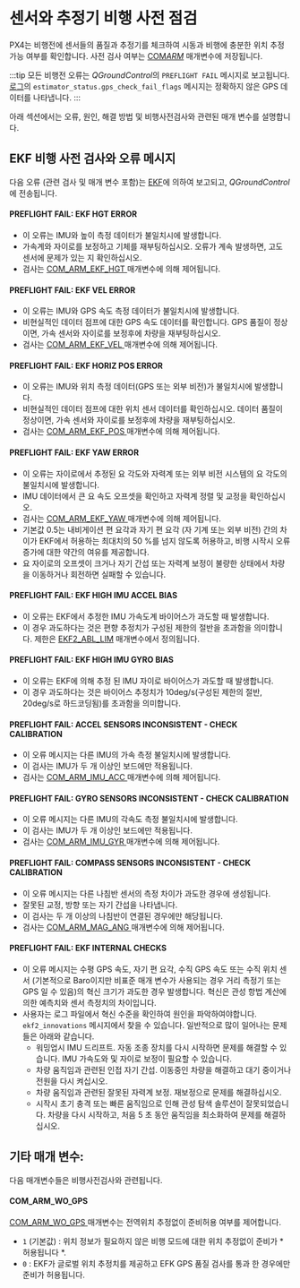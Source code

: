 # 센서와 추정기 비행 사전 점검

PX4는 비행전에 센서들의 품질과 추정기를 체크하여 시동과 비행에 충분한 위치 추정 가능 여부를 확인합니다. 사전 검사 여부는 [ COM*ARM*](../advanced_config/parameter_reference.md#commander) 매개변수에 저장됩니다.

:::tip
모든 비행전 오류는 *QGroundControl*의 `PREFLIGHT FAIL` 메시지로 보고됩니다. [로그](../getting_started/flight_reporting.md)의 `estimator_status.gps_check_fail_flags` 메시지는 정확하지 않은 GPS 데이터를 나타냅니다.
:::

아래 섹션에서는 오류, 원인, 해결 방법 및 비행사전검사와 관련된 매개 변수를 설명합니다.

## EKF 비행 사전 검사와 오류 메시지

다음 오류 (관련 검사 및 매개 변수 포함)는 [EKF](../advanced_config/tuning_the_ecl_ekf.md)에 의하여 보고되고, *QGroundControl*에 전송됩니다.

#### PREFLIGHT FAIL: EKF HGT ERROR 

- 이 오류는 IMU와 높이 측정 데이터가 불일치시에 발생합니다.
- 가속계와 자이로를 보정하고 기체를 재부팅하십시오. 오류가 계속 발생하면, 고도 센서에 문제가 있는 지 확인하십시오.
- 검사는 [ COM_ARM_EKF_HGT ](../advanced_config/parameter_reference.md#COM_ARM_EKF_HGT) 매개변수에 의해 제어됩니다.

#### PREFLIGHT FAIL: EKF VEL ERROR 

- 이 오류는 IMU와 GPS 속도 측정 데이터가 불일치시에 발생합니다. 
- 비현실적인 데이터 점프에 대한 GPS 속도 데이터를 확인합니다. GPS 품질이 정상이면, 가속 센서와 자이로를 보정후에 차량을 재부팅하십시오.
- 검사는 [ COM_ARM_EKF_VEL ](../advanced_config/parameter_reference.md#COM_ARM_EKF_VEL) 매개변수에 의해 제어됩니다.

#### PREFLIGHT FAIL: EKF HORIZ POS ERROR

- 이 오류는 IMU와 위치 측정 데이터(GPS 또는 외부 비전)가 불일치시에 발생합니다. 
- 비현실적인 데이터 점프에 대한 위치 센서 데이터를 확인하십시오. 데이터 품질이 정상이면, 가속 센서와 자이로를 보정후에 차량을 재부팅하십시오.
- 검사는 [ COM_ARM_EKF_POS ](../advanced_config/parameter_reference.md#COM_ARM_EKF_POS) 매개변수에 의해 제어됩니다.

#### PREFLIGHT FAIL: EKF YAW ERROR

- 이 오류는 자이로에서 추정된 요 각도와 자력계 또는 외부 비전 시스템의 요 각도의 불일치시에 발생합니다.
- IMU 데이터에서 큰 요 속도 오프셋을 확인하고 자력계 정렬 및 교정을 확인하십시오.
- 검사는 [ COM_ARM_EKF_YAW ](../advanced_config/parameter_reference.md#COM_ARM_EKF_YAW) 매개변수에 의해 제어됩니다.
- 기본값 0.5는 내비게이션 편 요각과 자기 편 요각 (자 기계 또는 외부 비전) 간의 차이가 EKF에서 허용하는 최대치의 50 %를 넘지 않도록 허용하고, 비행 시작시 오류 증가에 대한 약간의 여유를 제공합니다.
- 요 자이로의 오프셋이 크거나 자기 간섭 또는 자력계 보정이 불량한 상태에서 차량을 이동하거나 회전하면 실패할 수 있습니다.

#### PREFLIGHT FAIL: EKF HIGH IMU ACCEL BIAS

- 이 오류는 EKF에서 추정한 IMU 가속도계 바이어스가 과도할 때 발생합니다. 
- 이 경우 과도하다는 것은 편향 추정치가 구성된 제한의 절반을 초과함을 의미합니다. 제한은 [EKF2_ABL_LIM](../advanced_config/parameter_reference.md#EKF2_ABL_LIM) 매개변수에서 정의됩니다.

#### PREFLIGHT FAIL: EKF HIGH IMU GYRO BIAS

- 이 오류는 EKF에 의해 추정 된 IMU 자이로 바이어스가 과도할 때 발생합니다.
- 이 경우 과도하다는 것은 바이어스 추정치가 10deg/s(구성된 제한의 절반, 20deg/s로 하드코딩됨)를 초과함을 의미합니다.

#### PREFLIGHT FAIL: ACCEL SENSORS INCONSISTENT - CHECK CALIBRATION

- 이 오류 메시지는 다른 IMU의 가속 측정 불일치시에 발생합니다.
- 이 검사는 IMU가 두 개 이상인 보드에만 적용됩니다.
- 검사는 [ COM_ARM_IMU_ACC ](../advanced_config/parameter_reference.md#COM_ARM_IMU_ACC) 매개변수에 의해 제어됩니다.

#### PREFLIGHT FAIL: GYRO SENSORS INCONSISTENT - CHECK CALIBRATION

- 이 오류 메시지는 다른 IMU의 각속도 측정 불일치시에 발생합니다.
- 이 검사는 IMU가 두 개 이상인 보드에만 적용됩니다.
- 검사는 [ COM_ARM_IMU_GYR ](../advanced_config/parameter_reference.md#COM_ARM_IMU_GYR) 매개변수에 의해 제어됩니다.

#### PREFLIGHT FAIL: COMPASS SENSORS INCONSISTENT - CHECK CALIBRATION

- 이 오류 메시지는 다른 나침반 센서의 측정 차이가 과도한 경우에 생성됩니다.
- 잘못된 교정, 방향 또는 자기 간섭을 나타냅니다.
- 이 검사는 두 개 이상의 나침반이 연결된 경우에만 해당됩니다.
- 검사는 [ COM_ARM_MAG_ANG ](../advanced_config/parameter_reference.md#COM_ARM_MAG_ANG) 매개변수에 의해 제어됩니다.

#### PREFLIGHT FAIL: EKF INTERNAL CHECKS

- 이 오류 메시지는 수평 GPS 속도, 자기 편 요각, 수직 GPS 속도 또는 수직 위치 센서 (기본적으로 Baro이지만 비표준 매개 변수가 사용되는 경우 거리 측정기 또는 GPS 일 수 있음)의 혁신 크기가 과도한 경우 발생합니다. 혁신은 관성 항법 계산에 의한 예측치와 센서 측정치의 차이입니다.
- 사용자는 로그 파일에서 혁신 수준을 확인하여 원인을 파악하여야합니다. `ekf2_innovations` 메시지에서 찾을 수 있습니다. 일반적으로 많이 일어나는 문제들은 아래와 같습니다. 
    - 워밍업시 IMU 드리프트. 자동 조종 장치를 다시 시작하면 문제를 해결할 수 있습니다. IMU 가속도와 및 자이로 보정이 필요할 수 있습니다.
    - 차량 움직임과 관련된 인접 자기 간섭. 이동중인 차량을 해결하고 대기 중이거나 전원을 다시 켜십시오.
    - 차량 움직임과 관련된 잘못된 자력계 보정. 재보정으로 문제를 해결하십시오.
    - 시작시 초기 충격 또는 빠른 움직임으로 인해 관성 탐색 솔루션이 잘못되었습니다. 차량을 다시 시작하고, 처음 5 초 동안 움직임을 최소화하여 문제를 해결하십시오.

## 기타 매개 변수:

다음 매개변수들은 비행사전검사와 관련됩니다.

#### COM_ARM_WO_GPS

[ COM_ARM_WO_GPS ](../advanced_config/parameter_reference.md#COM_ARM_WO_GPS) 매개변수는 전역위치 추정없이 준비허용 여부를 제어합니다.

- ` 1 ` (기본값) : 위치 정보가 필요하지 않은 비행 모드에 대한 위치 추정없이 준비가 * 허용됩니다 *.
- ` 0 ` : EKF가 글로벌 위치 추정치를 제공하고 EFK GPS 품질 검사를 통과 한 경우에만 준비가 허용됩니다.